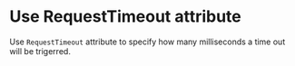 # Use RequestTimeout attribute

Use `RequestTimeout` attribute to specify how many milliseconds a time out will be trigerred. 
